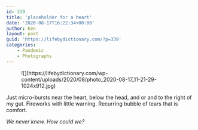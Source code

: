 ```yaml
---
id: 339
title: 'placeholder for a heart'
date: '2020-08-17T16:22:34+00:00'
author: Ken
layout: post
guid: 'https://lifebydictionary.com/?p=339'
categories:
    - Pandemic
    - Photographs
---
```


<figure class="wp-block-image size-large">![](https://lifebydictionary.com/wp-content/uploads/2020/08/photo_2020-08-17_11-21-29-1024x912.jpg)</figure>Just micro-bursts near the heart, below the head, and or and to the right of my gut. Fireworks with little warning. Recurring bubble of tears that is comfort.

*We never knew. How could we?*